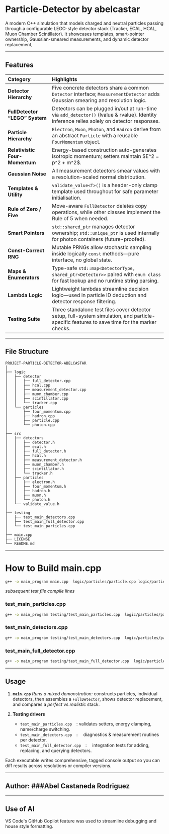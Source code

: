 # Particle-Detector by abelcastar

A modern C++ simulation that models charged and neutral particles passing through a configurable LEGO-style detector stack (Tracker, ECAL, HCAL, Muon Chamber Scintillator).
It showcases templates, smart-pointer ownership, Gaussian-smeared measurements, and dynamic detector replacement, 

---

## Features

| Category                       | Highlights                                                                                                                                                  |
| :----------------------------- | :---------------------------------------------------------------------------------------------------------------------------------------------------------- |
| **Detector Hierarchy**         | Five concrete detectors share a common `Detector` interface; `MeasurementDetector` adds Gaussian smearing and resolution logic.                             |
| **FullDetector “LEGO” System** | Detectors can be plugged in/out at run-time via `add_detector()` (lvalue & rvalue). Identity inference relies solely on detector responses.                 |
| **Particle Hierarchy**         | `Electron`, `Muon`, `Photon`, and `Hadron` derive from an abstract `Particle` with a reusable `FourMomentum` object.                                        |
| **Relativistic Four-Momentum** | Energy-based construction auto-generates isotropic momentum; setters maintain \$E^2 = p^2 + m^2\$.                                                          |
| **Gaussian Noise**             | All measurement detectors smear values with a resolution-scaled normal distribution.                                                                        |
| **Templates & Utility**        | `validate_value<T>()` is a header-only clamp template used throughout for safe parameter initialisation.                                                    |
| **Rule of Zero / Five**        | Move-aware `FullDetector` deletes copy operations, while other classes implement the Rule of 5 when needed.                                                 |
| **Smart Pointers**             | `std::shared_ptr` manages detector ownership; `std::unique_ptr` is used internally for photon containers (future-proofed).                                  |
| **Const-Correct RNG**          | Mutable PRNGs allow stochastic sampling inside logically `const` methods—pure interface, no global state.                                                   |
| **Maps & Enumerators**         | Type-safe `std::map<DetectorType, shared_ptr<Detector>>` paired with `enum class` for fast lookup and no runtime string parsing.                            |
| **Lambda Logic**               | Lightweight lambdas streamline decision logic—used in particle ID deduction and detector response filtering.                                                |
| **Testing Suite**              | Three standalone test files cover detector setup, full-system simulation, and particle-specific features to save time for the  marker checks. |

---


## File Structure

```
PROJECT-PARTICLE-DETECTOR-ABELCASTAR
│
├── logic
│   ├── detector
│   │   ├── full_detector.cpp
│   │   ├── hcal.cpp
│   │   ├── measurement_detector.cpp
│   │   ├── muon_chamber.cpp
│   │   ├── scintillator.cpp
│   │   └── tracker.cpp
│   └── particles
│       ├── four_momentum.cpp
│       ├── hadron.cpp
│       ├── particle.cpp
│       └── photon.cpp
│
├── src
│   ├── detectors
│   │   ├── detector.h
│   │   ├── ecal.h
│   │   ├── full_detector.h
│   │   ├── hcal.h
│   │   ├── measurement_detector.h
│   │   ├── muon_chamber.h
│   │   ├── scintillator.h
│   │   └── tracker.h
│   ├── particles
│   │   ├── electron.h
│   │   ├── four_momentum.h
│   │   ├── hadron.h
│   │   ├── muon.h
│   │   └── photon.h
│   └── validate_value.h
│
├── testing
│   ├── test_main_detectors.cpp
│   ├── test_main_full_detector.cpp
│   └── test_main_particles.cpp
│
├── main.cpp
├── LICENSE
└── README.md
```

---

# How to Build main.cpp

```bash
g++ -o main_program main.cpp  logic/particles/particle.cpp logic/particles/photon.cpp logic/particles/hadron.cpp logic/particles/four_momentum.cpp logic/detector/detector.cpp logic/detector/muon_chamber.cpp logic/detector/scintillator.cpp logic/detector/measurement_detector.cpp logic/detector/tracker.cpp logic/detector/hcal.cpp logic/detector/ecal.cpp logic/detector/full_detector.cpp
```

*subsequent test file compile lines*

### test_main_particles.cpp
```bash
g++ -o main_program testing/test_main_particles.cpp  logic/particles/particle.cpp logic/particles/photon.cpp logic/particles/hadron.cpp logic/particles/four_momentum.cpp logic/detector/detector.cpp logic/detector/muon_chamber.cpp logic/detector/scintillator.cpp logic/detector/measurement_detector.cpp logic/detector/tracker.cpp logic/detector/hcal.cpp logic/detector/ecal.cpp logic/detector/full_detector.cpp
```

### test_main_detectors.cpp
```bash
g++ -o main_program testing/test_main_detectors.cpp  logic/particles/particle.cpp logic/particles/photon.cpp logic/particles/hadron.cpp logic/particles/four_momentum.cpp logic/detector/detector.cpp logic/detector/muon_chamber.cpp logic/detector/scintillator.cpp logic/detector/measurement_detector.cpp logic/detector/tracker.cpp logic/detector/hcal.cpp logic/detector/ecal.cpp logic/detector/full_detector.cpp
```

### test_main_full_detector.cpp
```bash
g++ -o main_program testing/test_main_full_detector.cpp  logic/particles/particle.cpp logic/particles/photon.cpp logic/particles/hadron.cpp logic/particles/four_momentum.cpp logic/detector/detector.cpp logic/detector/muon_chamber.cpp logic/detector/scintillator.cpp logic/detector/measurement_detector.cpp logic/detector/tracker.cpp logic/detector/hcal.cpp logic/detector/ecal.cpp logic/detector/full_detector.cpp
```

---

## Usage

1. **`main.cpp`**
   *Runs a mixed demonstration:* constructs particles, individual detectors, then assembles a `FullDetector`, shows detector replacement, and compares a *perfect* vs *realistic* stack.

2. **Testing drivers**

   - `test_main_particles.cpp` : validates setters, energy clamping, name/charge switching.
   - `test_main_detectors.cpp` :  diagnostics & measurement routines per detector.
   - `test_main_full_detector.cpp` :  integration tests for adding, replacing, and querying detectors.

Each executable writes comprehensive, tagged console output so you can diff results across resolutions or compiler versions.

---

## Author: ###Abel Castaneda Rodriguez
---

## Use of AI

VS Code's GitHub Copilot feature was used to streamline debugging and house style formatting.
